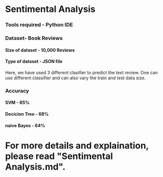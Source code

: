 # Sentimental Analysis
###  Tools required - Python IDE
### Dataset- Book Reviews
#### Size of dataset - 10,000 Reviews
#### Type of dataset - JSON file

Here, we have used 3 different clasifier to predict the text review.
One can use different classifier and can also vary the train and test data size.

### Accuracy
#### SVM - 85%
#### Decicion Tree - 68%
#### naive Bayes - 64%

# For more details and explaination, please read "Sentimental Analysis.md".
